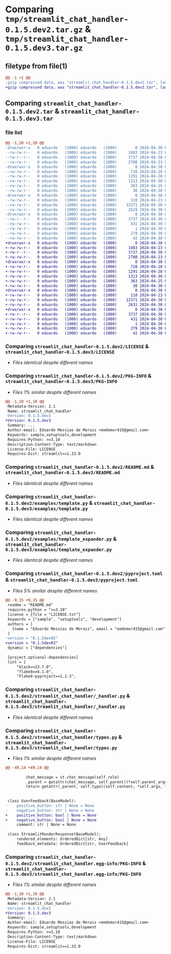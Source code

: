 # Comparing `tmp/streamlit_chat_handler-0.1.5.dev2.tar.gz` & `tmp/streamlit_chat_handler-0.1.5.dev3.tar.gz`

## filetype from file(1)

```diff
@@ -1 +1 @@
-gzip compressed data, was "streamlit_chat_handler-0.1.5.dev2.tar", last modified: Tue Apr 30 03:31:26 2024, max compression
+gzip compressed data, was "streamlit_chat_handler-0.1.5.dev3.tar", last modified: Tue Apr 30 03:33:54 2024, max compression
```

## Comparing `streamlit_chat_handler-0.1.5.dev2.tar` & `streamlit_chat_handler-0.1.5.dev3.tar`

### file list

```diff
@@ -1,20 +1,20 @@
-drwxrwxr-x   0 eduardo   (1000) eduardo   (1000)        0 2024-04-30 03:31:26.792349 streamlit_chat_handler-0.1.5.dev2/
--rw-rw-r--   0 eduardo   (1000) eduardo   (1000)     1083 2024-04-23 04:06:28.000000 streamlit_chat_handler-0.1.5.dev2/LICENSE
--rw-r--r--   0 eduardo   (1000) eduardo   (1000)     3737 2024-04-30 03:31:26.792349 streamlit_chat_handler-0.1.5.dev2/PKG-INFO
--rw-rw-r--   0 eduardo   (1000) eduardo   (1000)     2780 2024-04-23 04:03:07.000000 streamlit_chat_handler-0.1.5.dev2/README.md
-drwxrwxr-x   0 eduardo   (1000) eduardo   (1000)        0 2024-04-30 03:31:26.788349 streamlit_chat_handler-0.1.5.dev2/examples/
--rw-rw-r--   0 eduardo   (1000) eduardo   (1000)      728 2024-04-28 03:20:11.000000 streamlit_chat_handler-0.1.5.dev2/examples/template.py
--rw-rw-r--   0 eduardo   (1000) eduardo   (1000)     1291 2024-04-28 03:20:11.000000 streamlit_chat_handler-0.1.5.dev2/examples/template_expander.py
--rw-rw-r--   0 eduardo   (1000) eduardo   (1000)     1313 2024-04-30 03:31:19.000000 streamlit_chat_handler-0.1.5.dev2/pyproject.toml
--rw-rw-r--   0 eduardo   (1000) eduardo   (1000)      363 2024-04-25 04:44:43.000000 streamlit_chat_handler-0.1.5.dev2/requirements.txt
--rw-rw-r--   0 eduardo   (1000) eduardo   (1000)       38 2024-04-30 03:31:26.792349 streamlit_chat_handler-0.1.5.dev2/setup.cfg
-drwxrwxr-x   0 eduardo   (1000) eduardo   (1000)        0 2024-04-30 03:31:26.788349 streamlit_chat_handler-0.1.5.dev2/streamlit_chat_handler/
--rw-rw-r--   0 eduardo   (1000) eduardo   (1000)      110 2024-04-23 00:45:47.000000 streamlit_chat_handler-0.1.5.dev2/streamlit_chat_handler/__init__.py
--rw-rw-r--   0 eduardo   (1000) eduardo   (1000)    12371 2024-04-30 03:30:32.000000 streamlit_chat_handler-0.1.5.dev2/streamlit_chat_handler/_handler.py
--rw-rw-r--   0 eduardo   (1000) eduardo   (1000)     2629 2024-04-30 03:26:43.000000 streamlit_chat_handler-0.1.5.dev2/streamlit_chat_handler/types.py
-drwxrwxr-x   0 eduardo   (1000) eduardo   (1000)        0 2024-04-30 03:31:26.788349 streamlit_chat_handler-0.1.5.dev2/streamlit_chat_handler.egg-info/
--rw-r--r--   0 eduardo   (1000) eduardo   (1000)     3737 2024-04-30 03:31:26.000000 streamlit_chat_handler-0.1.5.dev2/streamlit_chat_handler.egg-info/PKG-INFO
--rw-rw-r--   0 eduardo   (1000) eduardo   (1000)      431 2024-04-30 03:31:26.000000 streamlit_chat_handler-0.1.5.dev2/streamlit_chat_handler.egg-info/SOURCES.txt
--rw-rw-r--   0 eduardo   (1000) eduardo   (1000)        1 2024-04-30 03:31:26.000000 streamlit_chat_handler-0.1.5.dev2/streamlit_chat_handler.egg-info/dependency_links.txt
--rw-rw-r--   0 eduardo   (1000) eduardo   (1000)      279 2024-04-30 03:31:26.000000 streamlit_chat_handler-0.1.5.dev2/streamlit_chat_handler.egg-info/requires.txt
--rw-rw-r--   0 eduardo   (1000) eduardo   (1000)       42 2024-04-30 03:31:26.000000 streamlit_chat_handler-0.1.5.dev2/streamlit_chat_handler.egg-info/top_level.txt
+drwxrwxr-x   0 eduardo   (1000) eduardo   (1000)        0 2024-04-30 03:33:54.794257 streamlit_chat_handler-0.1.5.dev3/
+-rw-rw-r--   0 eduardo   (1000) eduardo   (1000)     1083 2024-04-23 04:06:28.000000 streamlit_chat_handler-0.1.5.dev3/LICENSE
+-rw-r--r--   0 eduardo   (1000) eduardo   (1000)     3737 2024-04-30 03:33:54.794257 streamlit_chat_handler-0.1.5.dev3/PKG-INFO
+-rw-rw-r--   0 eduardo   (1000) eduardo   (1000)     2780 2024-04-23 04:03:07.000000 streamlit_chat_handler-0.1.5.dev3/README.md
+drwxrwxr-x   0 eduardo   (1000) eduardo   (1000)        0 2024-04-30 03:33:54.794257 streamlit_chat_handler-0.1.5.dev3/examples/
+-rw-rw-r--   0 eduardo   (1000) eduardo   (1000)      728 2024-04-28 03:20:11.000000 streamlit_chat_handler-0.1.5.dev3/examples/template.py
+-rw-rw-r--   0 eduardo   (1000) eduardo   (1000)     1291 2024-04-28 03:20:11.000000 streamlit_chat_handler-0.1.5.dev3/examples/template_expander.py
+-rw-rw-r--   0 eduardo   (1000) eduardo   (1000)     1313 2024-04-30 03:33:47.000000 streamlit_chat_handler-0.1.5.dev3/pyproject.toml
+-rw-rw-r--   0 eduardo   (1000) eduardo   (1000)      363 2024-04-25 04:44:43.000000 streamlit_chat_handler-0.1.5.dev3/requirements.txt
+-rw-rw-r--   0 eduardo   (1000) eduardo   (1000)       38 2024-04-30 03:33:54.794257 streamlit_chat_handler-0.1.5.dev3/setup.cfg
+drwxrwxr-x   0 eduardo   (1000) eduardo   (1000)        0 2024-04-30 03:33:54.794257 streamlit_chat_handler-0.1.5.dev3/streamlit_chat_handler/
+-rw-rw-r--   0 eduardo   (1000) eduardo   (1000)      110 2024-04-23 00:45:47.000000 streamlit_chat_handler-0.1.5.dev3/streamlit_chat_handler/__init__.py
+-rw-rw-r--   0 eduardo   (1000) eduardo   (1000)    12371 2024-04-30 03:30:32.000000 streamlit_chat_handler-0.1.5.dev3/streamlit_chat_handler/_handler.py
+-rw-rw-r--   0 eduardo   (1000) eduardo   (1000)     2631 2024-04-30 03:33:20.000000 streamlit_chat_handler-0.1.5.dev3/streamlit_chat_handler/types.py
+drwxrwxr-x   0 eduardo   (1000) eduardo   (1000)        0 2024-04-30 03:33:54.794257 streamlit_chat_handler-0.1.5.dev3/streamlit_chat_handler.egg-info/
+-rw-r--r--   0 eduardo   (1000) eduardo   (1000)     3737 2024-04-30 03:33:54.000000 streamlit_chat_handler-0.1.5.dev3/streamlit_chat_handler.egg-info/PKG-INFO
+-rw-rw-r--   0 eduardo   (1000) eduardo   (1000)      431 2024-04-30 03:33:54.000000 streamlit_chat_handler-0.1.5.dev3/streamlit_chat_handler.egg-info/SOURCES.txt
+-rw-rw-r--   0 eduardo   (1000) eduardo   (1000)        1 2024-04-30 03:33:54.000000 streamlit_chat_handler-0.1.5.dev3/streamlit_chat_handler.egg-info/dependency_links.txt
+-rw-rw-r--   0 eduardo   (1000) eduardo   (1000)      279 2024-04-30 03:33:54.000000 streamlit_chat_handler-0.1.5.dev3/streamlit_chat_handler.egg-info/requires.txt
+-rw-rw-r--   0 eduardo   (1000) eduardo   (1000)       42 2024-04-30 03:33:54.000000 streamlit_chat_handler-0.1.5.dev3/streamlit_chat_handler.egg-info/top_level.txt
```

### Comparing `streamlit_chat_handler-0.1.5.dev2/LICENSE` & `streamlit_chat_handler-0.1.5.dev3/LICENSE`

 * *Files identical despite different names*

### Comparing `streamlit_chat_handler-0.1.5.dev2/PKG-INFO` & `streamlit_chat_handler-0.1.5.dev3/PKG-INFO`

 * *Files 1% similar despite different names*

```diff
@@ -1,10 +1,10 @@
 Metadata-Version: 2.1
 Name: streamlit_chat_handler
-Version: 0.1.5.dev2
+Version: 0.1.5.dev3
 Summary: ...
 Author-email: Eduardo Messias de Morais <emdemor415@gmail.com>
 Keywords: sample,setuptools,development
 Requires-Python: >=3.10
 Description-Content-Type: text/markdown
 License-File: LICENSE
 Requires-Dist: streamlit==1.33.0
```

### Comparing `streamlit_chat_handler-0.1.5.dev2/README.md` & `streamlit_chat_handler-0.1.5.dev3/README.md`

 * *Files identical despite different names*

### Comparing `streamlit_chat_handler-0.1.5.dev2/examples/template.py` & `streamlit_chat_handler-0.1.5.dev3/examples/template.py`

 * *Files identical despite different names*

### Comparing `streamlit_chat_handler-0.1.5.dev2/examples/template_expander.py` & `streamlit_chat_handler-0.1.5.dev3/examples/template_expander.py`

 * *Files identical despite different names*

### Comparing `streamlit_chat_handler-0.1.5.dev2/pyproject.toml` & `streamlit_chat_handler-0.1.5.dev3/pyproject.toml`

 * *Files 5% similar despite different names*

```diff
@@ -9,15 +9,15 @@
 readme = "README.md"
 requires-python = ">=3.10"
 license = {file = "LICENSE.txt"}
 keywords = ["sample", "setuptools", "development"]
 authors = [
   {name = "Eduardo Messias de Morais", email = "emdemor415@gmail.com" },
 ]
-version = "0.1.5dev02"
+version = "0.1.5dev03"
 dynamic = ["dependencies"]
 
 [project.optional-dependencies]
 lint = [
     "black==23.7.0",
     "flake8==6.1.0",
     "Flake8-pyproject==1.2.3",
```

### Comparing `streamlit_chat_handler-0.1.5.dev2/streamlit_chat_handler/_handler.py` & `streamlit_chat_handler-0.1.5.dev3/streamlit_chat_handler/_handler.py`

 * *Files identical despite different names*

### Comparing `streamlit_chat_handler-0.1.5.dev2/streamlit_chat_handler/types.py` & `streamlit_chat_handler-0.1.5.dev3/streamlit_chat_handler/types.py`

 * *Files 1% similar despite different names*

```diff
@@ -49,14 +49,14 @@
 
         chat_message = st.chat_message(self.role)
         _parent = getattr(chat_message, self.parent)(*self.parent_args, **self.parent_kwargs) if self.parent else chat_message
         return getattr(_parent, self.type)(self.content, *self.args, **self.kwargs)
 
 
 class UserFeedback(BaseModel):
-    positive_button: str | None = None
-    negative_button: str | None = None
+    positive_button: bool | None = None
+    negative_button: bool | None = None
     comment: str | None = None
 
 class StreamlitRenderResponse(BaseModel):
     rendered_elements: OrderedDict[str, Any]
     feedback_metadata: OrderedDict[str, UserFeedback]
```

### Comparing `streamlit_chat_handler-0.1.5.dev2/streamlit_chat_handler.egg-info/PKG-INFO` & `streamlit_chat_handler-0.1.5.dev3/streamlit_chat_handler.egg-info/PKG-INFO`

 * *Files 1% similar despite different names*

```diff
@@ -1,10 +1,10 @@
 Metadata-Version: 2.1
 Name: streamlit_chat_handler
-Version: 0.1.5.dev2
+Version: 0.1.5.dev3
 Summary: ...
 Author-email: Eduardo Messias de Morais <emdemor415@gmail.com>
 Keywords: sample,setuptools,development
 Requires-Python: >=3.10
 Description-Content-Type: text/markdown
 License-File: LICENSE
 Requires-Dist: streamlit==1.33.0
```

